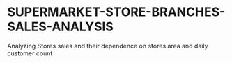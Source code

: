 # SUPERMARKET-STORE-BRANCHES-SALES-ANALYSIS
Analyzing Stores sales and their dependence on stores area and daily customer count
